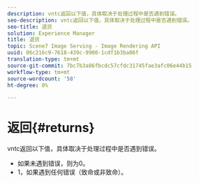 ```yaml
---
description: vntc返回以下值，具体取决于处理过程中是否遇到错误。
seo-description: vntc返回以下值，具体取决于处理过程中是否遇到错误。
seo-title: 退货
solution: Experience Manager
title: 退货
topic: Scene7 Image Serving - Image Rendering API
uuid: 06c216c9-7618-439c-9900-1cdf1b3ba06f
translation-type: tm+mt
source-git-commit: 7bc7b3a86fbcdc57cfdc31745fae3afc06e44b15
workflow-type: tm+mt
source-wordcount: '58'
ht-degree: 0%

---
```



# 返回{#returns}

vntc返回以下值，具体取决于处理过程中是否遇到错误。

* 如果未遇到错误，则为0。
* 1，如果遇到任何错误（致命或非致命）。

